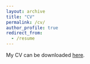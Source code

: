 ```yaml
---
layout: archive
title: "CV"
permalink: /cv/
author_profile: true
redirect_from:
  - /resume
---
```

My CV can be downloaded [here](http://shinghon.github.io/files/CV_Shing_Hon_22JUN2021_Short.pdf).
